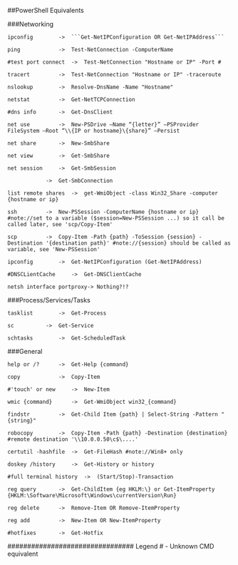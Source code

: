 ##PowerShell Equivalents

###Networking
	
	ipconfig		->	```Get-NetIPConfiguration OR Get-NetIPAddress```
	
	ping 			->	Test-NetConnection -ComputerName
	
	#test port connect	->	Test-NetConnection "Hostname or IP" -Port #
	
	tracert			-> 	Test-NetConnection "Hostname or IP" -traceroute
	
	nslookup		->	Resolve-DnsName -Name "Hostname"
	
	netstat			->	Get-NetTCPConnection
	
	#dns info		->	Get-DnsClient
	
	net use			->	New-PSDrive –Name “{letter}” –PSProvider FileSystem –Root “\\{IP or hostname}\{share}” –Persist
	
	net share		->	New-SmbShare
	
	net view		->	Get-SmbShare
	
	net session		->	Get-SmbSession
	
				->	Get-SmbConnection
	
	list remote shares	->	get-WmiObject -class Win32_Share -computer {hostname or ip}
	
	ssh			->	New-PSSession -ComputerName {hostname or ip} #note://set to a variable ($session=New-PSSession ...) so it call be called later, see 'scp/Copy-Item'
	
	scp			->	Copy-Item -Path {path} -ToSession {session} -Destination '{destination path}' #note://{session} should be called as variable, see 'New-PSSession'
	
	ipconfig		->	Get-NetIPConfiguration (Get-NetIPAddress)
	
	#DNSCLientCache		->	Get-DNSClientCache
	
	netsh interface portproxy->	Nothing?!?

###Process/Services/Tasks
	
	tasklist		->	Get-Process
	
	sc			->	Get-Service
	
	schtasks		->	Get-ScheduledTask
	

###General
	
	help or /?		-> 	Get-Help {command}
	
	copy			->	Copy-Item
	
	#'touch' or new		-> 	New-Item
	
	wmic {command}		->	Get-WmiObject win32_{command}
	
	findstr			->	Get-Child Item {path} | Select-String -Pattern "{string}"
	
	robocopy		->	Copy-Item -Path {path} -Destination {destination}  #remote destination '\\10.0.0.50\c$\....'
	
	certutil -hashfile	->	Get-FileHash #note://Win8+ only
	
	doskey /history		->	Get-History or history
	
	#full terminal history	->	(Start/Stop)-Transaction
	
	reg query		->	Get-ChildItem {eg HKLM:\} or Get-ItemProperty {HKLM:\Software\Microsoft\Windows\currentVersion\Run}
	
	reg delete		-> 	Remove-Item OR Remove-ItemProperty
	
	reg add			->	New-Item OR New-ItemProperty
	
	#hotfixes		-> 	Get-Hotfix


################################
Legend
	# - Unknown CMD equivalent
	
	

	



